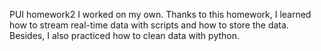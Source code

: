 PUI homework2
I worked on my own. Thanks to this homework, I learned how to stream real-time data with scripts and how to store the data. Besides, I also practiced how to clean data with python.